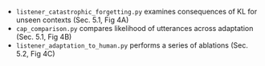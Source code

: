 * `listener_catastrophic_forgetting.py` examines consequences of KL for unseen contexts (Sec. 5.1, Fig 4A)
* `cap_comparison.py` compares likelihood of utterances across adaptation (Sec. 5.1, Fig 4B)
* `listener_adaptation_to_human.py` performs a series of ablations (Sec. 5.2, Fig 4C)